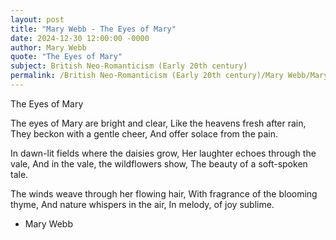 ```yaml
---
layout: post
title: "Mary Webb - The Eyes of Mary"
date: 2024-12-30 12:00:00 -0000
author: Mary Webb
quote: "The Eyes of Mary"
subject: British Neo-Romanticism (Early 20th century)
permalink: /British Neo-Romanticism (Early 20th century)/Mary Webb/Mary Webb - The Eyes of Mary
---
```


The Eyes of Mary

The eyes of Mary are bright and clear,
Like the heavens fresh after rain,
They beckon with a gentle cheer,
And offer solace from the pain.

In dawn-lit fields where the daisies grow,
Her laughter echoes through the vale,
And in the vale, the wildflowers show,
The beauty of a soft-spoken tale.

The winds weave through her flowing hair,
With fragrance of the blooming thyme,
And nature whispers in the air,
In melody, of joy sublime.


- Mary Webb
